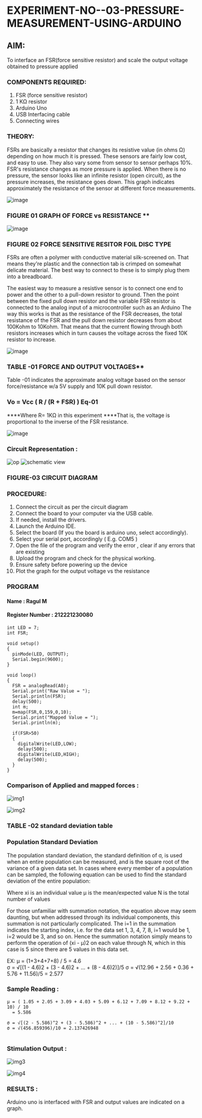 # EXPERIMENT-NO--03-PRESSURE-MEASUREMENT-USING-ARDUINO


## AIM: 
To interface an FSR(force sensitive resistor) and scale the output voltage obtained to pressure applied 
 
### COMPONENTS REQUIRED:
1.	FSR  (force sensitive resistor)
2.	1 KΩ resistor 
3.	Arduino Uno 
4.	USB Interfacing cable 
5.	Connecting wires 


### THEORY: 
FSRs are basically a resistor that changes its resistive value (in ohms Ω) depending on how much it is pressed. These sensors are fairly low cost, and easy to use. They also vary some from sensor to sensor perhaps 10%. FSR's resistance changes as more pressure is applied. When there is no pressure, the sensor looks like an infinite resistor (open circuit), as the pressure increases, the resistance goes down. This graph indicates approximately the resistance of the sensor at different force measurements.
 

![image](https://user-images.githubusercontent.com/36288975/163532939-d6888ae1-4068-4d83-86a7-fc4c32d5179e.png)

### FIGURE 01 GRAPH OF FORCE vs RESISTANCE **




![image](https://user-images.githubusercontent.com/36288975/163532957-82d57567-a1c3-48c5-8a87-7ea66d6fca49.png)




### FIGURE 02 FORCE SENSITIVE RESITOR FOIL DISC TYPE  

FSRs are often a polymer with conductive material silk-screened on. That means they're plastic and the connection tab is crimped on somewhat delicate material. The best way to connect to these is to simply plug them into a breadboard.

The easiest way to measure a resistive sensor is to connect one end to power and the other to a pull-down resistor to ground. Then the point between the fixed pull down resistor and the variable FSR resistor is connected to the analog input of a microcontroller such as an Arduino The way this works is that as the resistance of the FSR decreases, the total resistance of the FSR and the pull down resistor decreases from about 100Kohm to 10Kohm. That means that the current flowing through both resistors increases which in turn causes the voltage across the fixed 10K resistor to increase.

 ![image](https://user-images.githubusercontent.com/36288975/163532972-2b909551-12c9-485d-adb1-d1e988d557bd.png)

### TABLE -01 FORCE AND OUTPUT VOLTAGES**
	
  Table -01 indicates the approximate analog voltage based on the sensor force/resistance w/a 5V supply and 10K pull down resistor.

### Vo = Vcc ( R / (R + FSR) )								Eq-01

****Where R= 1KΩ in this experiment 
****That is, the voltage is proportional to the inverse of the FSR resistance.

![image](https://user-images.githubusercontent.com/36288975/163532979-a2a5cb5c-f495-442c-843e-bebb82737a35.png)

### Circuit Representation :
![op](./A1.png)
![schematic view](https://github.com/ragulmani936/EXPERIMENT-NO--04-PRESSURE-MEASUREMENT-USING-ARDUINO-AIM-To-interface-an-FSR-force-sensitive-resist/assets/94881918/227e8c76-eb6c-47a1-8cba-6a376f822559)

### FIGURE-03 CIRCUIT DIAGRAM

### PROCEDURE:
1.	Connect the circuit as per the circuit diagram 
2.	Connect the board to your computer via the USB cable.
3.	If needed, install the drivers.
4.	Launch the Arduino IDE.
5.	Select the board (If you the board is arduino uno, select accordingly).
6.	Select your serial port, accordingly ( E.g. COM5 )
7.	Open the file of the program  and verify the error , clear if any errors that are existing 
8.	Upload the program and check for the physical working. 
9.	Ensure safety before powering up the device 
10.	Plot the graph for the output voltage vs the resistance 


### PROGRAM 
#### Name : Ragul M
#### Register Number : 212221230080
```
int LED = 7;
int FSR;

void setup()
{
  pinMode(LED, OUTPUT);
  Serial.begin(9600);
}

void loop()
{
  FSR = analogRead(A0);
  Serial.print("Raw Value = ");
  Serial.println(FSR);
  delay(500);
  int m;
  m=map(FSR,0,159,0,10);
  Serial.print("Mapped Value = ");
  Serial.println(m);
  
  if(FSR>50)
  {
    digitalWrite(LED,LOW);
    delay(500);
    digitalWrite(LED,HIGH);
    delay(500);
  }
}

```
### Comparison of Applied and mapped forces :
 ![img1](https://github.com/ragulmani936/EXPERIMENT-NO--04-PRESSURE-MEASUREMENT-USING-ARDUINO-AIM-To-interface-an-FSR-force-sensitive-resist/assets/94881918/8c7b1979-fd68-4c3f-bc0d-9443e6df76bc)


 ![img2](https://github.com/ragulmani936/EXPERIMENT-NO--04-PRESSURE-MEASUREMENT-USING-ARDUINO-AIM-To-interface-an-FSR-force-sensitive-resist/assets/94881918/b322fcfe-a72c-4d34-87c5-f0bbee741518)




### TABLE -02 standard deviation table 
### Population Standard Deviation
The population standard deviation, the standard definition of σ, is used when an entire population can be measured, and is the square root of the variance of a given data set. In cases where every member of a population can be sampled, the following equation can be used to find the standard deviation of the entire population:



Where
xi is an individual value
μ is the mean/expected value
N is the total number of values

For those unfamiliar with summation notation, the equation above may seem daunting, but when addressed through its individual components, this summation is not particularly complicated. The i=1 in the summation indicates the starting index, i.e. for the data set 1, 3, 4, 7, 8, i=1 would be 1, i=2 would be 3, and so on. Hence the summation notation simply means to perform the operation of (xi - μ)2 on each value through N, which in this case is 5 since there are 5 values in this data set.

EX:           μ = (1+3+4+7+8) / 5 = 4.6        
σ = √[(1 - 4.6)2 + (3 - 4.6)2 + ... + (8 - 4.6)2)]/5
σ = √(12.96 + 2.56 + 0.36 + 5.76 + 11.56)/5 = 2.577


### Sample Reading : 
```
μ = ( 1.05 + 2.05 + 3.09 + 4.03 + 5.09 + 6.12 + 7.09 + 8.12 + 9.22 + 10) / 10
  = 5.586

σ = √[(2 - 5.586)^2 + (3 - 5.586)^2 + ... + (10 - 5.586)^2]/10
σ = √(456.859396)/10 = 2.137426948


```
### Stimulation Output : 

 ![img3](https://github.com/ragulmani936/EXPERIMENT-NO--04-PRESSURE-MEASUREMENT-USING-ARDUINO-AIM-To-interface-an-FSR-force-sensitive-resist/assets/94881918/5a0bd174-cfa1-476e-b3c5-80f94299ff2c)


![img4](https://github.com/ragulmani936/EXPERIMENT-NO--04-PRESSURE-MEASUREMENT-USING-ARDUINO-AIM-To-interface-an-FSR-force-sensitive-resist/assets/94881918/24899851-5920-46da-a636-261b5bec619f)



### RESULTS : 
Arduino uno is interfaced with FSR and output values are indicated on a graph.
